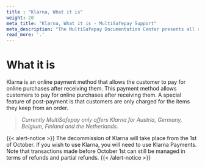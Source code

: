 ```yaml
---
title : "Klarna, What it is"
weight: 20
meta_title: "Klarna, What it is - MultiSafepay Support"
meta_description: "The MultiSafepay Documentation Center presents all relevant information about our Plugins and API. You can also find support pages for Payment Methods, Tools and General Questions as well as the contact details of our Support and Integration Teams."
read_more: '.'
---
```

# What it is
Klarna is an online payment method that allows the customer to pay for online purchases after receiving them. This payment method allows customers to pay for online purchases after receiving them. A special feature of post-payment is that customers are only charged for the items they keep from an order. 

>_Currently MultiSafepay only offers Klarna for Austria, Germany, Belgium, Finland and the Netherlands_.

{{< alert-notice >}} The decommission of Klarna will take place from the 1st of October. If you wish to use Klarna, you will need to use Klarna Payments. Note that transactions made before October 1st can still be managed in terms of refunds and partial refunds.  {{< /alert-notice >}} 

